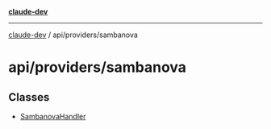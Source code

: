 [**claude-dev**](../../../README.md)

***

[claude-dev](../../../README.md) / api/providers/sambanova

# api/providers/sambanova

## Classes

- [SambanovaHandler](classes/SambanovaHandler.md)
